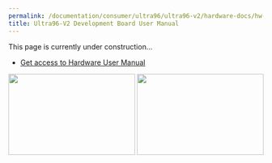 ```yaml
---
permalink: /documentation/consumer/ultra96/ultra96-v2/hardware-docs/hw-user-manual.md.html
title: Ultra96-V2 Development Board User Manual
---
```

This page is currently under construction...

- [Get access to Hardware User Manual](http://zedboard.org/sites/default/files/documentations/Ultra96-HW-User-Guide-rev-1-0-V1_1.pdf)

<img src="https://github.com/96boards/documentation/blob/master/consumer/ultra96/ultra96-v2/additional-docs/images/images-board/sd/ultra96-front-sd.png?raw=true" data-canonical-src="https://github.com/96boards/documentation/blob/master/consumer/ultra96/ultra96-v2/additional-docs/images/images-board/sd/ultra96-front-sd.png?raw=true" width="250" height="160" />
<img src="https://github.com/96boards/documentation/blob/master/consumer/ultra96/ultra96-v2/additional-docs/images/images-board/sd/ultra96-front-sd.png?raw=true" data-canonical-src="https://github.com/96boards/documentation/blob/master/consumer/ultra96/ultra96-v2/additional-docs/images/images-board/sd/ultra96-front-sd.png?raw=true" width="250" height="160" />

